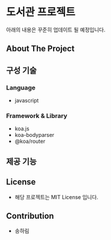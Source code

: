 # 도서관 프로젝트

아래의 내용은 꾸준히 업데이트 될 예정입니다.

## About The Project

## 구성 기술

### Language

- javascript

### Framework & Library

- koa.js
- koa-bodyparser
- @koa/router

## 제공 기능

## License

- 해당 프로젝트는 MIT License 입니다.

## Contribution

- 송하림
